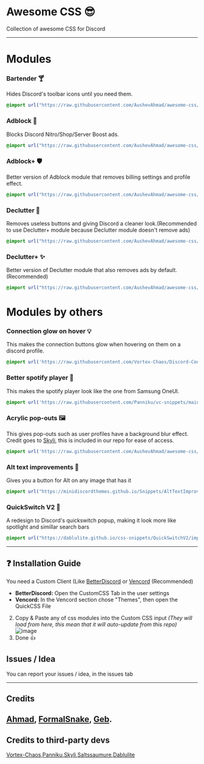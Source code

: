 # Awesome CSS 😎
Collection of awesome CSS for Discord


---
# Modules

### Bartender 🍸

Hides Discord's toolbar icons until you need them. 
```css
@import url("https://raw.githubusercontent.com/AushevAhmad/awesome-css/main/modules/bartender.css");
```
### Adblock 🛑
Blocks Discord Nitro/Shop/Server Boost ads.
```css
@import url("https://raw.githubusercontent.com/AushevAhmad/awesome-css/main/modules/adblock.css");
```
### Adblock+ 🛡️
Better version of Adblock module that removes billing settings and profile effect.
```css
@import url("https://raw.githubusercontent.com/AushevAhmad/awesome-css/main/modules/adblockplus.css");
```
### Declutter 🧹
Removes useless buttons and giving Discord a cleaner look.(Recommended to use Declutter+ module because Declutter module doesn't remove ads)
```css
@import url("https://raw.githubusercontent.com/AushevAhmad/awesome-css/main/modules/declutter.css");
```
### Declutter+ ✨
Better version of Declutter module that also removes ads by default.(Recommended)
```css
@import url("https://raw.githubusercontent.com/AushevAhmad/awesome-css/main/modules/declutterplus.css");
```

# Modules by others
### Connection glow on hover 💡
This makes the connection buttons glow when hovering on them on a discord profile.
```css
@import url('https://raw.githubusercontent.com/Vortex-Chaos/Discord-Connections-Glow/main/Code.css');
```
### Better spotify player 🎵
This makes the spotify player look like the one from Samsung OneUI.
```css
@import url('https://raw.githubusercontent.com/Panniku/vc-snippets/main/BetterSpotifyPlayer.css');
```
### Acrylic pop-outs 🖼️
This gives pop-outs such as user profiles have a background blur effect. Credit goes to [Skyli](https://s-k-y-l-i.github.io/discord-themes/Theme%20code/transparent-popups.css), this is included in our repo for ease of access.
```css
@import url('https://raw.githubusercontent.com/AushevAhmad/awesome-css/main/modules/acrylicpopup.css');
```
### Alt text improvements 🔲
Gives you a button for Alt on any image that has it
```css
@import url("https://minidiscordthemes.github.io/Snippets/AltTextImprovements/main.css");
```
### QuickSwitch V2 🔎
A redesign to Discord's quickswitch popup, making it look more like spotlight and simillar search bars
``` css
@import url("https://dablulite.github.io/css-snippets/QuickSwitchV2/import.css");
```
---

## ❓ Installation Guide

You need a Custom Client (Like [BetterDiscord](https://betterdiscord.app/) or [Vencord](https://vencord.dev) (Recommended)

- **BetterDiscord:**
Open the CustomCSS Tab in the user settings
- **Vencord:**
In the Vencord section chose "Themes", then open the QuickCSS File

2. Copy & Paste any of css modules into the Custom CSS input *(They will load from here, this mean that it will auto-update from this repo)*
![image](https://github.com/AushevAhmad/awesome-css/assets/113457231/894d9a44-2d81-438e-ae90-d96252e2c6e0)
3. Done 👍

## Issues / Idea

You can report your issues / idea, in the issues tab

---
## Credits
[Ahmad](https://github.com/AushevAhmad), [FormalSnake](https://github.com/formalsnake), [Geb](https://github.com/underscoregeb).
--
## Credits to third-party devs
[Vortex-Chaos](https://github.com/Vortex-Chaos),[Panniku](https://github.com/Panniku),[Skyli](https://github.com/s-k-y-l-i),[Saltssaumure](https://github.com/Saltssaumure),[Dablulite](https://github.com/dablulite)
